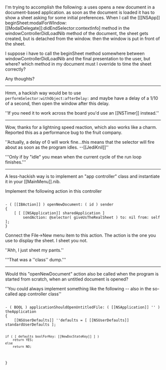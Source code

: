 

I'm trying to accomplish the following: a uses opens a new document in a document-based application. as soon as the document is loaded it has to show a sheet asking for some initial preferences. When I call the [[[NSApp]] beginSheet:modalForWIndow:[[ModalDelegate]]:didEndSelector:contextInfo] method in the windowControllerDidLoadNib method of the document, the sheet gets created, but is detached from the window. then the window is put in front of the sheet.

I suppose i have to call the beginSheet method somewhere between windowControllerDidLoadNib and the final presentation to the user, but where? which method in my document must I override to time the sheet correctly?

Any thoughts?

----

Hmm, a hackish way would be to use <code>performSelector:withObject:afterDelay:</code> and maybe have a delay of a 1/10 of a second, then open the window after this delay.

''If you need it to work across the board you'd use an [[NSTimer]] instead.''

----

Wow, thanks for a lightning speed reaction, which also works like a charm. Reported this as a performance bug to the fruit company.

''Actually, a delay of 0 will work fine...this means that the selector will fire about as soon as the program idles. --[[JediKnil]]''

'''Only if by "idle" you mean when the current cycle of the run loop finishes.''' 

----

A less-hackish way is to implement an "app controller" class and instantiate it in your [[MainMenu]].nib.

Implement the following action in this controller

<code>
- ( [[IBAction]] ) openNewDocument: ( id ) sender
{
	[ [ [[NSApplication]] sharedApplication ]
		sendAction: @selector( giveUsTheRealSheet ) to: nil from: self ];
}
</code>

Connect the File->New menu item to this action. The action is the one you use to display the sheet. I sheet you not.

''Ahh, I just sheet my pants.''      

'''That was a ''class'' dump.'''

----

Would this "openNewDocument" action also be called when the program is started from scratch, when an untitled document is opened?

''You could always implement something like the following -- also in the so-called app controller class''

<code>
- ( BOOL ) applicationShouldOpenUntitledFile: ( [[NSApplication]] '' ) theApplication
{
	[[NSUserDefaults]] ''defaults = [ [[NSUserDefaults]] standardUserDefaults ];
	
	if ( [ defaults boolForKey: [[NewDocStateKey]] ] )
		return YES;
	else
		return NO;
}
</code>